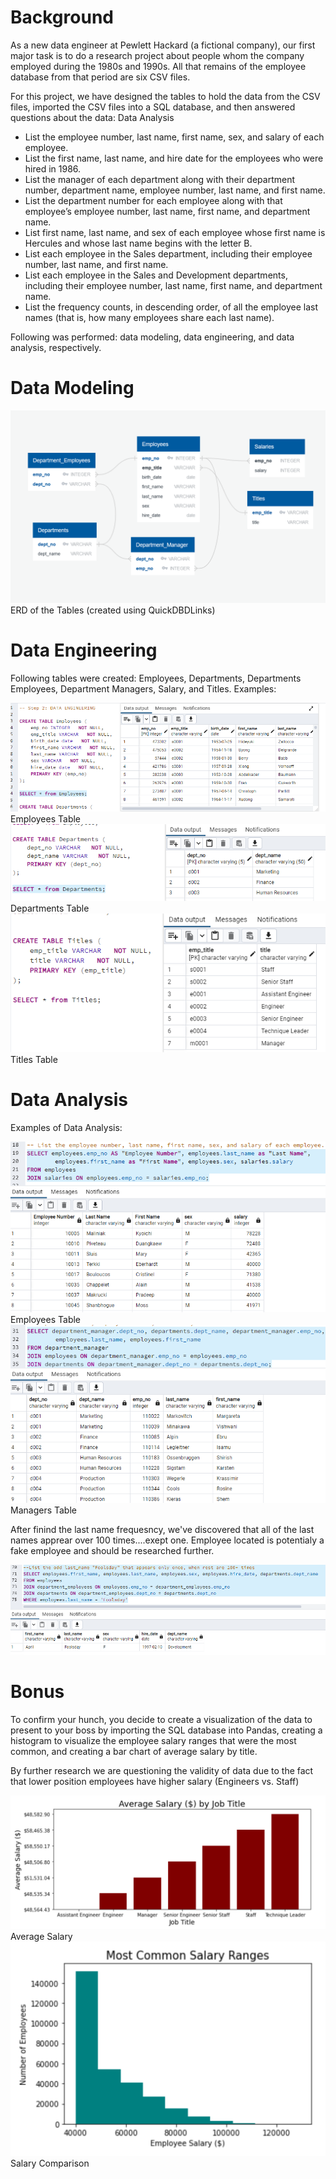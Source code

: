 # Background

As a new data engineer at Pewlett Hackard (a fictional company), our first major task is to do a research project about people whom the company employed during the 1980s and 1990s. All that remains of the employee database from that period are six CSV files.

For this project, we have designed the tables to hold the data from the CSV files, imported the CSV files into a SQL database, and then answered questions about the data: Data Analysis

   - List the employee number, last name, first name, sex, and salary of each employee.
   - List the first name, last name, and hire date for the employees who were hired in 1986.
   - List the manager of each department along with their department number, department name, employee number, last name, and first name.
   - List the department number for each employee along with that employee’s employee number, last name, first name, and department name.
   - List first name, last name, and sex of each employee whose first name is Hercules and whose last name begins with the letter B.
   - List each employee in the Sales department, including their employee number, last name, and first name.
   - List each employee in the Sales and Development departments, including their employee number, last name, first name, and department name.
   - List the frequency counts, in descending order, of all the employee last names (that is, how many employees share each last name).
        
Following was performed: data modeling, data engineering, and data analysis, respectively.



# Data Modeling

   ![ERD](Images/ERD_Table_final.png) ERD of the Tables (created using QuickDBDLinks)


# Data Engineering

Following tables were created: Employees, Departments, Departments Employees, Department Managers, Salary, and Titles. 
Examples: 

   ![EMPL](Images/employees_table.png) Employees Table 
   ![DPTS](Images/Departments.png) Departments Table 
   ![TTL](Images/titles.png) Titles Table 
   
# Data Analysis 

Examples of Data Analysis: 

   ![EMPL2](Images/employees.png) Employees Table 
   ![MNGRS](Images/managers.png) Managers Table 
   
After finind the last name frequesncy, we've discovered that all of the last names apprear over 100 times....exept one. 
Employee located is potentialy a fake employee and should be researched further. 

   ![APRL](Images/April.png)
   

# Bonus

To confirm your hunch, you decide to create a visualization of the data to present to your boss by importing the SQL database into Pandas, creating a histogram to visualize the employee salary ranges that were the most common, and creating a bar chart of average salary by title.

By further research we are questioning the validity of data due to the fact that lower position employees have higher salary (Engineers vs. Staff) 

   ![AVG_SAL](Images/Avg_Salary2.png) Average Salary 
   ![COMM_SAL](Images/Comm_Salary2.png) Salary Comparison  

